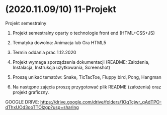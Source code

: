 # (2020.11.09/10)  11-Projekt
Projekt semestralny

1. Projekt semestralny oparty o technologie front end (HTML+CSS+JS)

2. Tematyka dowolna: Animacja lub Gra HTML5

3. Termin oddania prac 1.12.2020

4. Projekt wymaga sporządzenia dokumentacji (README: Założenia, Instalacja, Instrukcja użytkowania, Screenshot)

5. Proszę unikać tematów: Snake, TicTacToe, Fluppy bird, Pong, Hangman

6. Na następne zajęcia proszę przygotować plik README (założenia) oraz projekt graficzny.



GOOGLE DRIVE: https://drive.google.com/drive/folders/1OqTcjwr_qAdTPO-dThxUOd3ooTTOlzgp?usp=sharing
